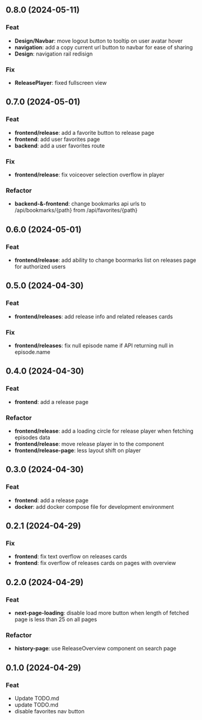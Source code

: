 ## 0.8.0 (2024-05-11)

### Feat

- **Design/Navbar**: move logout button to tooltip on user avatar hover
- **navigation**: add a copy current url button to navbar for ease of sharing
- **Design**: navigation rail redisign

### Fix

- **ReleasePlayer**: fixed fullscreen view

## 0.7.0 (2024-05-01)

### Feat

- **frontend/release**: add a favorite button to release page
- **frontend**: add user favorites page
- **backend**: add a user favorites route

### Fix

- **frontend/release**: fix voiceover selection overflow in player

### Refactor

- **backend-&-frontend**: change bookmarks api urls to /api/bookmarks/{path} from /api/favorites/{path}

## 0.6.0 (2024-05-01)

### Feat

- **frontend/release**: add ability to change boormarks list on releases page for authorized users

## 0.5.0 (2024-04-30)

### Feat

- **frontend/releases**: add release info and related releases cards

### Fix

- **frontend/releases**: fix null episode name if API returning null in episode.name

## 0.4.0 (2024-04-30)

### Feat

- **frontend**: add a release page

### Refactor

- **frontend/release**: add a loading circle for release player when fetching episodes data
- **frontend/release**: move release player in to the component
- **frontend/release-page**: less layout shift on player

## 0.3.0 (2024-04-30)

### Feat

- **frontend**: add a release page
- **docker**: add docker compose file for development environment

## 0.2.1 (2024-04-29)

### Fix

- **frontend**: fix text overflow on releases cards
- **frontend**: fix overflow of releases cards on pages with overview

## 0.2.0 (2024-04-29)

### Feat

- **next-page-loading**: disable load more button when length of fetched page is less than 25 on all pages

### Refactor

- **history-page**: use ReleaseOverview component on search page

## 0.1.0 (2024-04-29)

### Feat

- Update TODO.md
- update TODO.md
- disable favorites nav button
